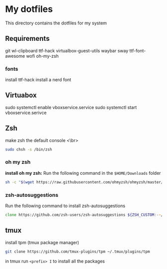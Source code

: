 # My dotfiles

This directory contains the dotfiles for my system

## Requirements
git
wl-clipboard
ttf-hack
virtualbox-guest-utils
waybar
sway
ttf-font-awesome
wofi
oh-my-zsh

### fonts
install ttf-hack
install a nerd font

## Virtuabox
sudo systemctl enable vboxservice.service
sudo systemctl start vboxservice.serivce

## Zsh
make zsh the default console <\br>
```zsh
sudo chsh -s /bin/zsh
```

### oh my zsh
**install oh my zsh:** 
Run the following command in the `$HOME/Downloads` folder
```zsh
sh -c "$(wget https://raw.githubusercontent.com/ohmyzsh/ohmyzsh/master/tools/install.sh -O -)"
```

### zsh-autosuggestions
Run the following command to install zsh-autosuggestions
```zsh
clone https://github.com/zsh-users/zsh-autosuggestions ${ZSH_CUSTOM:-~/.oh-my-zsh/custom}/plugins/zsh-autosuggestions
```

## tmux
install tpm (tmux package manager)
```zsh
git clone https://github.com/tmux-plugins/tpm ~/.tmux/plugins/tpm
```

in tmux run `<prefix> I` to install all the packages

